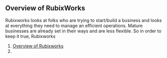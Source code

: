 ## Overview of RubixWorks

Rubixworks looks at folks who are trying to start/build a business and looks at everything they need to manage an efficient operations. Mature businesses are already set in their ways and are less flexible. So in order to keep it true, Rubixworks



 1. [Overview of Rubixworks](P001.001)
 2. 



<!--stackedit_data:
eyJoaXN0b3J5IjpbLTE2MDI4MTk0MzVdfQ==
-->